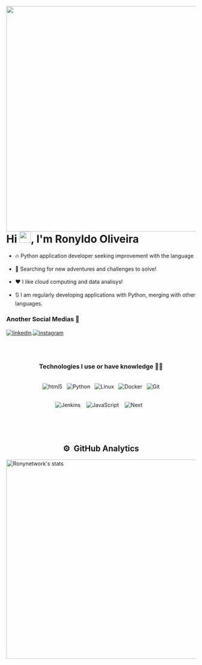 <img align="right" height="600em" padding="1"
src="https://raw.githubusercontent.com/gist/Ronynetwork/d5becf10e172aa880d25c676935fb95f/raw/d6e6c2922626d0473a01cc2b66f3b06c5f0f4934/githubcard.svg"/>

# Hi <img src="https://raw.githubusercontent.com/kaueMarques/kaueMarques/master/hi.gif" height="30px">, I'm Ronyldo Oliveira <br>

- 🔥 Python application developer seeking improvement with the language 
<br><br>
- 🔎 Searching for new adventures and challenges to solve!
  <br><br>
- ❤ I like cloud computing and data analisys!
  <br><br>
- 🔃 I am regularly developing applications with Python, merging with other languages.
  <br>
### **Another Social Medias** 📱
<a href="https://www.linkedin.com/in/ronyldo-oliveira/" target="_blank">
  <img align="center" src="https://img.shields.io/badge/-Ronyldo Oliveira-05122A?style=flat&logo=Linkedin" alt="linkedin"/>
</a>
<a href="https://instagram.com/ronyooliveira_" target="_blank">
 <img align="center" src="https://img.shields.io/badge/-ronyooliveira-05122A?style=flat&logo=instagram" alt="instagram"/>
</a>

<br><br>

<div align='center' >
  
### **Technologies I use or have knowledge** 👨‍💻
<br>
<img align="center" alt= "html5" src="https://img.shields.io/badge/HTML5-E34F26?style=for-the-badge&logo=html5&logoColor=white"/>   &nbsp;
<img align="center" alt= "Python" src="https://img.shields.io/badge/Python-3776AB?style=for-the-badge&logo=python&logoColor=white"/>   &nbsp;
<img align="center" alt= "Linux" src="https://img.shields.io/badge/Linux-FCC624?style=for-the-badge&logo=linux&logoColor=black"/>   &nbsp;
<img align="center" alt= "Docker" src="https://img.shields.io/badge/Docker-2496ED?style=for-the-badge&logo=docker&logoColor=white"/>  &nbsp;
<img align="center" alt= "Git" src="https://img.shields.io/badge/Git-F05032?style=for-the-badge&logo=git&logoColor=white"/>
<br><br>
<p align='center'>
  <img align="center" alt= "Jenkins" src="https://img.shields.io/badge/Jenkins-c26d18?style=for-the-badge&logo=jenkins&logoColor=black"/>  &nbsp;&nbsp;
  <img align="center" alt= "JavaScript" src="https://img.shields.io/badge/JavaScript-f9ff33?style=for-the-badge&logo=JavaScript&logoColor=black"/>  &nbsp;&nbsp;
  <img align="center" alt= "Next" src="https://img.shields.io/badge/Next.js-202020?style=for-the-badge&logo=nextdotjs&logoColor=white"/>    &nbsp;&nbsp;
</p>
<br>
  
<div><br><br>
  
## ⚙️ &nbsp;GitHub Analytics

<p align="left">
<img width="530em" src="https://github-readme-stats.vercel.app/api?username=Ronynetwork&show_icons=true&theme=vision-friendly-dark" alt="Ronynetwork's stats"/>
</p>
